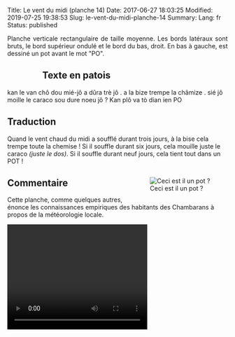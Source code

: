 Title: Le vent du midi (planche 14)
Date: 2017-06-27 18:03:25
Modified: 2019-07-25 19:38:53
Slug: le-vent-du-midi-planche-14
Summary: 
Lang: fr
Status: published

<p style="text-align:justify;">Planche verticale rectangulaire de taille moyenne. Les bords latéraux sont bruts, le bord supérieur ondulé et le bord du bas, droit. En bas à gauche, est dessiné un pot avant le mot "PO". </p>
<figure class="image-block" style="float: left;">
  <img alt="" src="{static}/images/planche_14.png">
  <figcaption style="max-width: 236px"></figcaption>
</figure>


## Texte en patois
kan le van chô dou mié-jô a dûra trè jô . a la bize trempe la châmize . sié jô moille le caraco sou dure noeu jô ? Kan plô  va tò dian ien   PO

## Traduction
Quand le vent chaud du midi a soufflé durant trois jours, à la bise cela trempe toute la chemise !  Si il souffle durant six jours, cela  mouille juste le caraco *(juste le dos)*. Si  il souffle durant neuf jours, cela tient tout dans un POT !
<figure class="image-block" style="float: right;">
  <img alt="Ceci est il un pot ?" src="{static}/images/planche_14_dessin.png">
  <figcaption style="max-width: 258px">Ceci est il un pot ?</figcaption>
</figure>


## Commentaire
Cette planche, comme quelques autres, énonce les connaissances empiriques des habitants des Chambarans à propos de la météorologie locale.



<video width="320" height="240" controls>
  <source src="https://d1njpgd0ygatdn.cloudfront.net/video_14.mp4" type="video/mp4">
</video>
